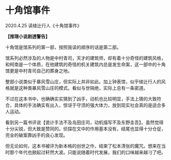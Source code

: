 # 十角馆事件

2020.4.25 读绫辻行人《十角馆事件》

**【推理小说剧透警告】**

十角馆是馆系列的第一部，按照我读的顺序的话是第二部。

馆系列必然涉及的人物是中村青司，天才的建筑师，却有着十分奇怪的建筑风格，和柯南是一个体质，在他建筑的奇怪的机关建筑内总是发生命案，这一部中的十角馆更是中村青司自己的葬身之地。

整部小说类似于暴风雪山庄，但实际上并非如此。加上钟表馆，似乎绫辻行人的风格就是这种类暴风雪山庄的模式。看似与世隔绝，实际上总有一条密道。

不过在这本书中，也确确实实猜到了凶手，动机也比较明显，手法上猜的大致符合，具体的手法确实有出入，惊讶于守须的强大体力，放到现实社会真的是适合多人运动。

看到另一篇书评说【诡计手法不及岛田庄司，动机描写不及东野圭吾】。虽然觉得十分尖锐，但大致是赞同的。侦探在文中的作用基本没有，结尾也显得十分仓促，完全的破案靠凶手的良心发现。

但无论如何，这本书被评为新本格的创世之作，结束了松本清张的魔咒。想来在当时那个年代也掀起过轩然大波。只能说随着时代发展，我们的口味越来越刁了吧。

